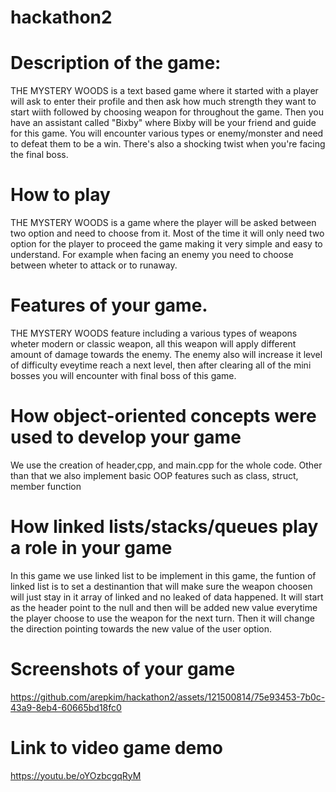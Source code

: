 # hackathon2
# Description of the game:
THE MYSTERY WOODS is a text based game where it started with a player will ask to enter their profile and then ask how much strength 
they want to start wiith followed by choosing weapon for throughout the game. Then you have an assistant called "Bixby" where Bixby
will be your friend and guide for this game. You will encounter various types or enemy/monster and need to defeat them to be a win. 
There's also a shocking twist when you're facing the final boss.

# How to play
THE MYSTERY WOODS is a game where the player will be asked between two option and need to choose from it. Most of the time it will
only need two option for the player to proceed the game making it very simple and easy to understand. For example when facing an 
enemy you need to choose between wheter to attack or to runaway.

# Features of your game.
THE MYSTERY WOODS feature including a various types of weapons wheter modern or classic weapon, all this weapon will apply different
amount of damage towards the enemy. The enemy also will increase it level of difficulty eveytime reach a next level, then after clearing 
all of the mini bosses you will encounter with  final boss of this game.

# How object-oriented concepts were used to develop your game
We use the creation of header,cpp, and main.cpp for the whole code. Other than that we also implement basic OOP features such as 
class, struct, member function 

# How linked lists/stacks/queues play a role in your game
In this game we use linked list to be implement in this game, the funtion of linked list is to set a destinantion that will make sure 
the weapon choosen will just stay in it array of linked and no leaked of data happened. It will start as the header point to the null 
and then will be added new value everytime the player choose to use the weapon for the next turn. Then it will change the direction 
pointing towards the new value of the user option.

# Screenshots of your game
https://github.com/arepkim/hackathon2/assets/121500814/75e93453-7b0c-43a9-8eb4-60665bd18fc0

# Link to video game demo
https://youtu.be/oYOzbcgqRyM

